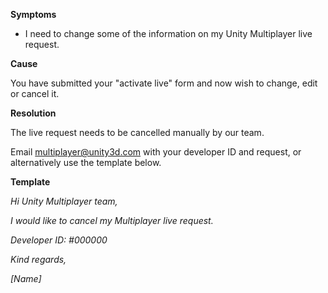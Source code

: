 

**Symptoms**


- I need to change some of the information on my Unity Multiplayer live request.



**Cause**



You have submitted your "activate live" form and now wish to change, edit or cancel it.



**Resolution**



The live request needs to be cancelled manually by our team.



Email [multiplayer@unity3d.com](mailto:multiplayer@unity3d.com) with your developer ID and request, or alternatively use the template below.



**Template**



*Hi Unity Multiplayer team,*



*I would like to cancel my Multiplayer live request.*



*Developer ID: #000000*



*Kind regards,*



*[Name]*

